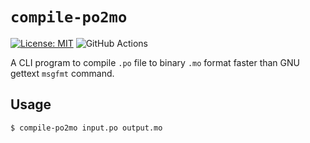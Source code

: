 # `compile-po2mo`

[![License: MIT](https://img.shields.io/badge/License-MIT-yellow.svg)](https://opensource.org/licenses/MIT)
![GitHub Actions](https://github.com/BrettDong/compile-po2mo/actions/workflows/release.yml/badge.svg)

A CLI program to compile `.po` file to binary `.mo` format faster than GNU gettext `msgfmt` command.

## Usage

`$ compile-po2mo input.po output.mo`
